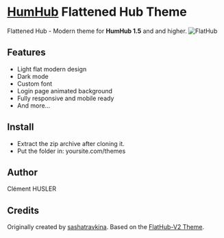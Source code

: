 # [HumHub](https://github.com/humhub/humhub) Flattened Hub Theme
Flattened Hub - Modern theme for **HumHub 1.5** and and higher. 
![FlatHub](https://i.ibb.co/LND29JY/Capture-d-cran-2020-05-22-22-30-54.png)

## Features
- Light flat modern design
- Dark mode
- Custom font
- Login page animated background
- Fully responsive and mobile ready
- And more...

## Install
- Extract the zip archive after cloning it.
- Put the folder in: yoursite.com/themes

## Author
Clément HUSLER 

## Credits

Originally created by [sashatravkina](https://github.com/sashatravkina). 
Based on the [FlatHub-V2 Theme](https://github.com/sashatravkina/humhub-themes-flathub-v2).
